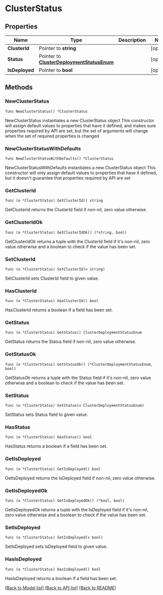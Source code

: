 # ClusterStatus

## Properties

Name | Type | Description | Notes
------------ | ------------- | ------------- | -------------
**ClusterId** | Pointer to **string** |  | [optional] 
**Status** | Pointer to [**ClusterDeploymentStatusEnum**](ClusterDeploymentStatusEnum.md) |  | [optional] 
**IsDeployed** | Pointer to **bool** |  | [optional] 

## Methods

### NewClusterStatus

`func NewClusterStatus() *ClusterStatus`

NewClusterStatus instantiates a new ClusterStatus object
This constructor will assign default values to properties that have it defined,
and makes sure properties required by API are set, but the set of arguments
will change when the set of required properties is changed

### NewClusterStatusWithDefaults

`func NewClusterStatusWithDefaults() *ClusterStatus`

NewClusterStatusWithDefaults instantiates a new ClusterStatus object
This constructor will only assign default values to properties that have it defined,
but it doesn't guarantee that properties required by API are set

### GetClusterId

`func (o *ClusterStatus) GetClusterId() string`

GetClusterId returns the ClusterId field if non-nil, zero value otherwise.

### GetClusterIdOk

`func (o *ClusterStatus) GetClusterIdOk() (*string, bool)`

GetClusterIdOk returns a tuple with the ClusterId field if it's non-nil, zero value otherwise
and a boolean to check if the value has been set.

### SetClusterId

`func (o *ClusterStatus) SetClusterId(v string)`

SetClusterId sets ClusterId field to given value.

### HasClusterId

`func (o *ClusterStatus) HasClusterId() bool`

HasClusterId returns a boolean if a field has been set.

### GetStatus

`func (o *ClusterStatus) GetStatus() ClusterDeploymentStatusEnum`

GetStatus returns the Status field if non-nil, zero value otherwise.

### GetStatusOk

`func (o *ClusterStatus) GetStatusOk() (*ClusterDeploymentStatusEnum, bool)`

GetStatusOk returns a tuple with the Status field if it's non-nil, zero value otherwise
and a boolean to check if the value has been set.

### SetStatus

`func (o *ClusterStatus) SetStatus(v ClusterDeploymentStatusEnum)`

SetStatus sets Status field to given value.

### HasStatus

`func (o *ClusterStatus) HasStatus() bool`

HasStatus returns a boolean if a field has been set.

### GetIsDeployed

`func (o *ClusterStatus) GetIsDeployed() bool`

GetIsDeployed returns the IsDeployed field if non-nil, zero value otherwise.

### GetIsDeployedOk

`func (o *ClusterStatus) GetIsDeployedOk() (*bool, bool)`

GetIsDeployedOk returns a tuple with the IsDeployed field if it's non-nil, zero value otherwise
and a boolean to check if the value has been set.

### SetIsDeployed

`func (o *ClusterStatus) SetIsDeployed(v bool)`

SetIsDeployed sets IsDeployed field to given value.

### HasIsDeployed

`func (o *ClusterStatus) HasIsDeployed() bool`

HasIsDeployed returns a boolean if a field has been set.


[[Back to Model list]](../README.md#documentation-for-models) [[Back to API list]](../README.md#documentation-for-api-endpoints) [[Back to README]](../README.md)


